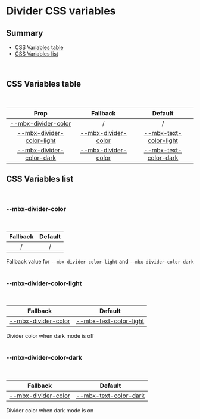# Divider CSS variables

## Summary

- [CSS Variables table](#css-variables-table)
- [CSS Variables list](#css-variables-list)

<br>

## CSS Variables table

<br>

| <div style='text-align:center;margin:auto;'>Prop</div>                                                   | <div style='text-align:center;margin:auto;'>Fallback</div>                                    | <div style='text-align:center;margin:auto;'>Default</div>                                                                  |
| -------------------------------------------------------------------------------------------------------- | --------------------------------------------------------------------------------------------- | -------------------------------------------------------------------------------------------------------------------------- |
| <div style='text-align:center;margin:auto;'>[--mbx-divider-color](#-mbx-divider-color)</div>             | <div style='text-align:center;margin:auto;'>/</div>                                           | <div style='text-align:center;margin:auto;'>/</div>                                                                        |
| <div style='text-align:center;margin:auto;'>[--mbx-divider-color-light](#-mbx-divider-color-light)</div> | <div style='text-align:center;margin:auto;'>[--mbx-divider-color](#--mbx-divider-color)</div> | <div style='text-align:center;margin:auto;'>[--mbx-text-color-light](../../global/css-vars.md#-mbx-text-color-light)</div> |
| <div style='text-align:center;margin:auto;'>[--mbx-divider-color-dark](#-mbx-divider-color-dark)</div>   | <div style='text-align:center;margin:auto;'>[--mbx-divider-color](#--mbx-divider-color)</div> | <div style='text-align:center;margin:auto;'>[--mbx-text-color-dark](../../global/css-vars.md#-mbx-text-color-dark)</div>   |

## CSS Variables list

<br>

### --mbx-divider-color

<br>

| <div style='text-align:center;margin:auto;'>Fallback</div> | <div style='text-align:center;margin:auto;'>Default</div> |
| ---------------------------------------------------------- | --------------------------------------------------------- |
| <div style='text-align:center;margin:auto;'>/</div>        | <div style='text-align:center;margin:auto;'>/</div>       |

Fallback value for `--mbx-divider-color-light` and `--mbx-divider-color-dark`<br><br>

### --mbx-divider-color-light

<br>

| <div style='text-align:center;margin:auto;'>Fallback</div>                                    | <div style='text-align:center;margin:auto;'>Default</div>                                                                  |
| --------------------------------------------------------------------------------------------- | -------------------------------------------------------------------------------------------------------------------------- |
| <div style='text-align:center;margin:auto;'>[--mbx-divider-color](#--mbx-divider-color)</div> | <div style='text-align:center;margin:auto;'>[--mbx-text-color-light](../../global/css-vars.md#-mbx-text-color-light)</div> |

Divider color when dark mode is off<br><br>

### --mbx-divider-color-dark

<br>

| <div style='text-align:center;margin:auto;'>Fallback</div>                                    | <div style='text-align:center;margin:auto;'>Default</div>                                                                |
| --------------------------------------------------------------------------------------------- | ------------------------------------------------------------------------------------------------------------------------ |
| <div style='text-align:center;margin:auto;'>[--mbx-divider-color](#--mbx-divider-color)</div> | <div style='text-align:center;margin:auto;'>[--mbx-text-color-dark](../../global/css-vars.md#-mbx-text-color-dark)</div> |

Divider color when dark mode is on<br><br>
